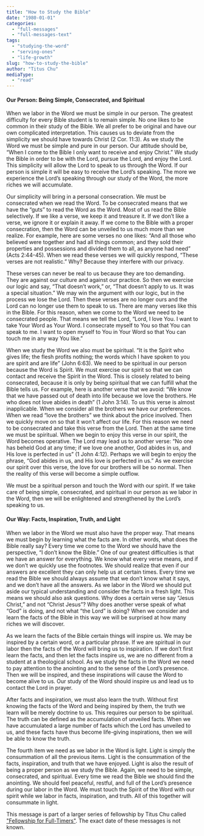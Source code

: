 ```yaml
---
title: "How to Study the Bible"
date: "1980-01-01"
categories: 
  - "full-messages"
  - "full-messages-text"
tags: 
  - "studying-the-word"
  - "serving-ones"
  - "life-growth"
slug: "how-to-study-the-bible"
author: "Titus Chu"
mediaType: 
  - "read"
---
```


#### Our Person: Being Simple, Consecrated, and Spiritual

When we labor in the Word we must be simple in our person. The greatest difficulty for every Bible student is to remain simple. No one likes to be common in their study of the Bible. We all prefer to be original and have our own complicated interpretation. This causes us to deviate from the simplicity we should have towards Christ (2 Cor. 11:3). As we study the Word we must be simple and pure in our person. Our attitude should be, “When I come to the Bible I only want to receive and enjoy Christ.” We study the Bible in order to be with the Lord, pursue the Lord, and enjoy the Lord. This simplicity will allow the Lord to speak to us through the Word. If our person is simple it will be easy to receive the Lord’s speaking. The more we experience the Lord’s speaking through our study of the Word, the more riches we will accumulate.

Our simplicity will bring in a personal consecration. We must be consecrated when we read the Word. To be consecrated means that we have the “guts” to read the Word as the Word. Most of us read the Bible selectively. If we like a verse, we keep it and treasure it. If we don’t like a verse, we ignore it or explain it away. If we come to the Bible with a proper consecration, then the Word can be unveiled to us much more than we realize. For example, here are some verses no one likes: “And all those who believed were together and had all things common; and they sold their properties and possessions and divided them to all, as anyone had need” (Acts 2:44-45). When we read these verses we will quickly respond, “These verses are not realistic.” Why? Because they interfere with our privacy.

These verses can never be real to us because they are too demanding. They are against our culture and against our practice. So then we exercise our logic and say, “That doesn’t work,” or, “That doesn’t apply to us. It was a special situation.” We may win the argument with our logic, but in the process we lose the Lord. Then these verses are no longer ours and the Lord can no longer use them to speak to us. There are many verses like this in the Bible. For this reason, when we come to the Word we need to be consecrated people. That means we tell the Lord, “Lord, I love You. I want to take Your Word as Your Word. I consecrate myself to You so that You can speak to me. I want to open myself to You in Your Word so that You can touch me in any way You like.”

When we study the Word we also must be spiritual. “It is the Spirit who gives life; the flesh profits nothing; the words which I have spoken to you are spirit and are life” (John 6:63). We need to be spiritual in our person because the Word is Spirit. We must exercise our spirit so that we can contact and receive the Spirit in the Word. This is closely related to being consecrated, because it is only by being spiritual that we can fulfill what the Bible tells us. For example, here is another verse that we avoid: “We know that we have passed out of death into life because we love the brothers. He who does not love abides in death” (1 John 3:14). To us this verse is almost inapplicable. When we consider all the brothers we have our preferences. When we read “love the brothers” we think about the price involved. Then we quickly move on so that it won’t affect our life. For this reason we need to be consecrated and take this verse from the Lord. Then at the same time we must be spiritual. When we begin to enjoy this verse in our spirit, the Word becomes operative. The Lord may lead us to another verse: “No one has beheld God at any time; if we love one another, God abides in us, and His love is perfected in us” (1 John 4:12). Perhaps we will begin to enjoy the phrase, “God abides in us, and His love is perfected in us.” As we exercise our spirit over this verse, the love for our brothers will be so normal. Then the reality of this verse will become a simple outflow.

We must be a spiritual person and touch the Word with our spirit. If we take care of being simple, consecrated, and spiritual in our person as we labor in the Word, then we will be enlightened and strengthened by the Lord’s speaking to us.

#### Our Way: Facts, Inspiration, Truth, and Light

When we labor in the Word we must also have the proper way. That means we must begin by learning what the facts are. In other words, what does the Bible really say? Every time we come to the Word we should have the perspective, “I don’t know the Bible.” One of our greatest difficulties is that we have an answer for everything. We know what every verse means, and if we don’t we quickly use the footnotes. We should realize that even if our answers are excellent they can only help us at certain times. Every time we read the Bible we should always assume that we don’t know what it says, and we don’t have all the answers. As we labor in the Word we should put aside our typical understanding and consider the facts in a fresh light. This means we should also ask questions. Why does a certain verse say “Jesus Christ,” and not “Christ Jesus”? Why does another verse speak of what “God” is doing, and not what “the Lord” is doing? When we consider and learn the facts of the Bible in this way we will be surprised at how many riches we will discover.

As we learn the facts of the Bible certain things will inspire us. We may be inspired by a certain word, or a particular phrase. If we are spiritual in our labor then the facts of the Word will bring us to inspiration. If we don’t first learn the facts, and then let the facts inspire us, we are no different from a student at a theological school. As we study the facts in the Word we need to pay attention to the anointing and to the sense of the Lord’s presence. Then we will be inspired, and these inspirations will cause the Word to become alive to us. Our study of the Word should inspire us and lead us to contact the Lord in prayer.

After facts and inspiration, we must also learn the truth. Without first knowing the facts of the Word and being inspired by them, the truth we learn will be merely doctrine to us. This requires our person to be spiritual. The truth can be defined as the accumulation of unveiled facts. When we have accumulated a large number of facts which the Lord has unveiled to us, and these facts have thus become life-giving inspirations, then we will be able to know the truth.

The fourth item we need as we labor in the Word is light. Light is simply the consummation of all the previous items. Light is the consummation of the facts, inspiration, and truth that we have enjoyed. Light is also the result of being a proper person as we study the Bible. Again, we need to be simple, consecrated, and spiritual. Every time we read the Bible we should find the anointing. We should feel peaceful, restful, and full of the Lord’s presence during our labor in the Word. We must touch the Spirit of the Word with our spirit while we labor in facts, inspiration, and truth. All of this together will consummate in light.

This message is part of a larger series of fellowship by Titus Chu called ["Fellowship for Full-Timers"](https://www.asweetsavor.org/fellowship-for-full-timers/). The exact date of these messages is not known.
